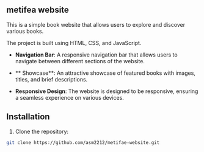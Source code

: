 ##  metifea website

This is a simple book website that allows users to explore and discover various books.

The project is built using HTML, CSS, and JavaScript.

- **Navigation Bar**: A responsive navigation bar that allows users to navigate between different sections of the website.

- ** Showcase**: An attractive showcase of featured books with images, titles, and brief descriptions.

- **Responsive Design**: The website is designed to be responsive, ensuring a seamless experience on various devices.

##  Installation

1. Clone the repository:

```bash
git clone https://github.com/asm2212/metifae-website.git

